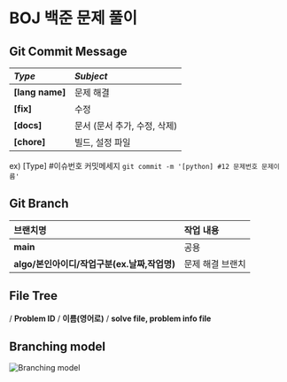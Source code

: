 # BOJ 백준 문제 풀이
## Git Commit Message

| _Type_          | _Subject_                    |
| :-------------- | :--------------------------- |
| **[lang name]** | 문제 해결                    |
| **[fix]**       | 수정                         |
| **[docs]**      | 문서 (문서 추가, 수정, 삭제) |
| **[chore]**     | 빌드, 설정 파일              |

ex) [Type] #이슈번호 커밋메세지 `git commit -m '[python] #12 문제번호 문제이름'`

## Git Branch

| 브랜치명                                     | 작업 내용        |
| :------------------------------------------- | :--------------- |
| **main**                                     | 공용             |
| **algo/본인아이디/작업구분(ex.날짜,작업명)** | 문제 해결 브랜치 |

## File Tree

/ **Problem ID** / **이름(영어로)** / **solve file, problem info file**

## Branching model

![Branching model](https://github.com/SSAFY-10th/algorithm/assets/33440010/3d370256-db41-43c5-8043-cc50d0b4a880)
